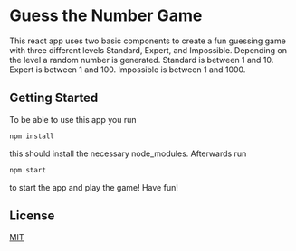 # Guess the Number Game
This react app uses two basic components to create a fun guessing game with three different levels Standard, Expert, and Impossible. Depending on the level a random number is generated. Standard is between 1 and 10. Expert is between 1 and 100. Impossible is between 1 and 1000. 

## Getting Started
To be able to use this app you run
```bash
npm install
```
this should install the necessary node_modules. Afterwards run
```bash
npm start
```
to start the app and play the game! Have fun!

## License
[MIT](https://choosealicense.com/licenses/mit/)
